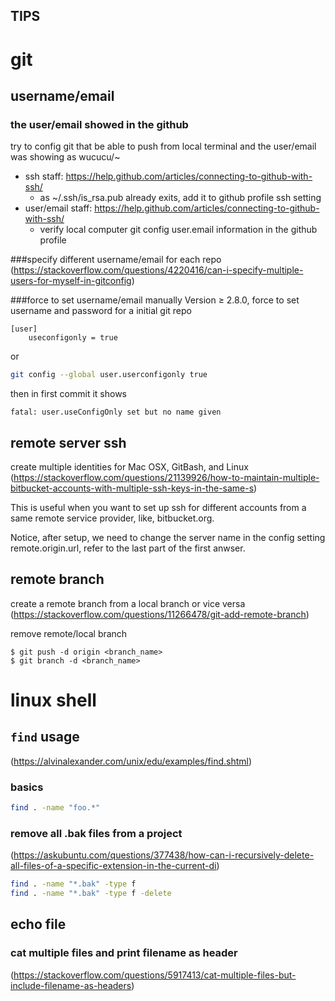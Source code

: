TIPS
----

# git

  
## username/email 

### the user/email showed in the github
try to config git that be able to push from local terminal and the user/email was showing as wucucu/~
- ssh staff: https://help.github.com/articles/connecting-to-github-with-ssh/
    - as ~/.ssh/is_rsa.pub already exits, add it to github profile ssh setting
- user/email staff: https://help.github.com/articles/connecting-to-github-with-ssh/
    - verify local computer git config user.email information in the github profile

###specify different username/email for each repo
(https://stackoverflow.com/questions/4220416/can-i-specify-multiple-users-for-myself-in-gitconfig)

###force to set username/email manually
Version ≥ 2.8.0, force to set username and password for a initial git repo
```
[user]
    useconfigonly = true
```
or
```sh
git config --global user.userconfigonly true
```

then in first commit it shows
```
fatal: user.useConfigOnly set but no name given
```

## remote server ssh 
create multiple identities for Mac OSX, GitBash, and Linux
(https://stackoverflow.com/questions/21139926/how-to-maintain-multiple-bitbucket-accounts-with-multiple-ssh-keys-in-the-same-s)

This is useful when you want to set up ssh for different accounts from a same remote service provider, like, bitbucket.org.

Notice, after setup, we need to change the server name in the config setting remote.origin.url, refer to the last part of the first anwser.

## remote branch
 create a remote branch from a local branch or vice versa
(https://stackoverflow.com/questions/11266478/git-add-remote-branch)

 remove remote/local branch
 ```
 $ git push -d origin <branch_name>
 $ git branch -d <branch_name>
 ```


# linux shell
## `find` usage
(https://alvinalexander.com/unix/edu/examples/find.shtml)


### basics
```bash
find . -name "foo.*" 
```

### remove all .bak files from a project
(https://askubuntu.com/questions/377438/how-can-i-recursively-delete-all-files-of-a-specific-extension-in-the-current-di)
```bash
find . -name "*.bak" -type f
find . -name "*.bak" -type f -delete
```

## echo file
### cat multiple files and print filename as header
(https://stackoverflow.com/questions/5917413/cat-multiple-files-but-include-filename-as-headers)





